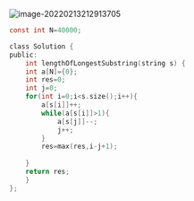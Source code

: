 ![image-20220213212913705](C:\Users\24\AppData\Roaming\Typora\typora-user-images\image-20220213212913705.png)

```c
const int N=40000;

class Solution {
public:
    int lengthOfLongestSubstring(string s) {
    int a[N]={0};
    int res=0;
    int j=0;
    for(int i=0;i<s.size();i++){
        a[s[i]]++;
        while(a[s[i]]>1){
            a[s[j]]--;
            j++;
        }
        res=max(res,i-j+1);
        
    }
    return res;
    }
};